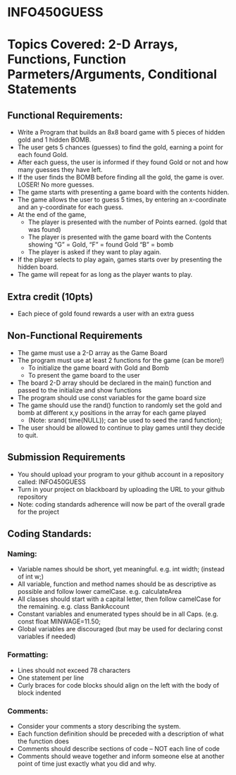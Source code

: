 # INFO450GUESS

# Topics Covered: 2-D Arrays, Functions, Function Parmeters/Arguments, Conditional Statements

## Functional Requirements:
- Write a Program that builds an 8x8 board game with 5 pieces of hidden gold and 1 hidden BOMB.
- The user gets 5 chances (guesses) to find the gold, earning a point for each found Gold.
- After each guess, the user is informed if they found Gold or not and how many guesses they have left.
- If the user finds the BOMB before finding all the gold, the game is over. LOSER! No more guesses.
- The game starts with presenting a game board with the contents hidden.
- The game allows the user to guess 5 times, by entering an x-coordinate and an y-coordinate for each guess.
- At the end of the game,
	- The player is presented with the number of Points earned. (gold that was found)
	- The player is presented with the game board with the Contents showing “G” = Gold, “F” = found Gold “B” = bomb
	- The player is asked if they want to play again.
- If the player selects to play again, games starts over by presenting the hidden board.
- The game will repeat for as long as the player wants to play.

## Extra credit (10pts)
- Each piece of gold found rewards a user with an extra guess

## Non-Functional Requirements
- The game must use a 2-D array as the Game Board
- The program must use at least 2 functions for the game (can be more!)
	- To initialize the game board with Gold and Bomb
	- To present the game board to the user
- The board 2-D array should be declared in the main() function and passed to the initialize and show functions
- The program should use const variables for the game board size
- The game should use the rand() function to randomly set the gold and bomb at different x,y positions in the array for each game played
	- (Note: srand( time(NULL)); can be used to seed the rand function);
- The user should be allowed to continue to play games until they decide to quit.

## Submission Requirements
- You should upload your program to your github account in a repository called: INFO450GUESS
- Turn in your project on blackboard by uploading the URL to your github repository
- Note: coding standards adherence will now be part of the overall grade for the project

## Coding Standards:

### Naming:
- Variable names should be short, yet meaningful. e.g. int width; (instead of int w;)
- All variable, function and method names should be as descriptive as possible and follow lower camelCase. e.g. calculateArea
- All classes should start with a capital letter, then follow camelCase for the remaining. e.g. class BankAccount
- Constant variables and enumerated types should be in all Caps. (e.g. const float MINWAGE=11.50;
- Global variables are discouraged (but may be used for declaring const variables if needed)

### Formatting:
- Lines should not exceed 78 characters
- One statement per line
- Curly braces for code blocks should align on the left with the body of block indented

### Comments:
- Consider your comments a story describing the system.
- Each function definition should be preceded with a description of what the function does
- Comments should describe sections of code – NOT each line of code
- Comments should weave together and inform someone else at another point of time just exactly what you did and why.
